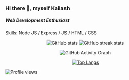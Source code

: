 ### Hi there 👋, myself Kailash
##### Web Development Enthusiast

Skills: Node JS / Express / JS / HTML / CSS
<div align="center">
 
![GitHub stats](https://github-readme-stats.vercel.app/api?username=kailash360&show_icons=true) ![GitHub streak stats](https://github-readme-streak-stats.herokuapp.com/?user=kailash360)  

![GitHub Activity Graph](https://activity-graph.herokuapp.com/graph?username=kailash360)
 
 [![Top Langs](https://github-readme-stats.vercel.app/api/top-langs/?username=kailash360)](https://github.com/anuraghazra/github-readme-stats)
  
 </div>
 
 ![Profile views](https://gpvc.arturio.dev/kailash360)  


